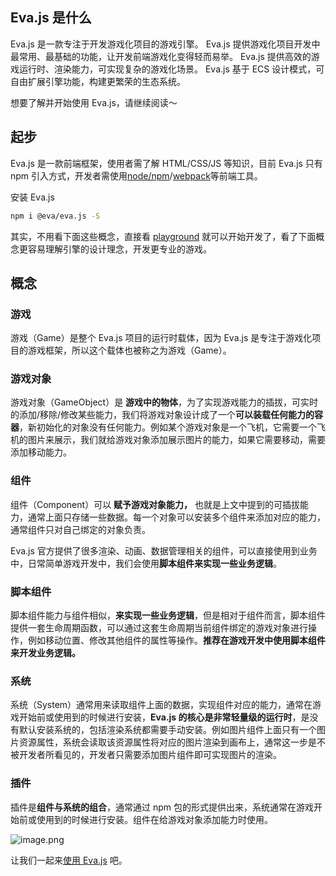 ## Eva.js 是什么
Eva.js 是一款专注于开发游戏化项目的游戏引擎。
Eva.js 提供游戏化项目开发中最常用、最基础的功能，让开发前端游戏化变得轻而易举。
Eva.js 提供高效的游戏运行时、渲染能力，可实现复杂的游戏化场景。
Eva.js 基于 ECS 设计模式，可自由扩展引擎功能，构建更繁荣的生态系统。


想要了解并开始使用 Eva.js，请继续阅读～


## 起步
Eva.js 是一款前端框架，使用者需了解 HTML/CSS/JS 等知识，目前 Eva.js 只有 npm 引入方式，开发者需使用[node/npm](https://nodejs.org/)/[webpack](https://webpack.js.org/)等前端工具。


安装 Eva.js

```bash
npm i @eva/eva.js -S
```


其实，不用看下面这些概念，直接看 [playground](https://eva.alibaba-inc.com/playground/image) 就可以开始开发了，看了下面概念更容易理解引擎的设计理念，开发更专业的游戏。


## 概念
### 游戏

游戏（Game）是整个 Eva.js 项目的运行时载体，因为 Eva.js 是专注于游戏化项目的游戏框架，所以这个载体也被称之为游戏（Game）。

### 游戏对象

游戏对象（GameObject）是 **游戏中的物体**，为了实现游戏能力的插拔，可实时的添加/移除/修改某些能力，我们将游戏对象设计成了一个**可以装载任何能力的容器**，新初始化的对象没有任何能力。例如某个游戏对象是一个飞机，它需要一个飞机的图片来展示，我们就给游戏对象添加展示图片的能力，如果它需要移动，需要添加移动能力。

### 组件

组件（Component）可以 **赋予游戏对象能力，** 也就是上文中提到的可插拔能力，通常上面只存储一些数据。每一个对象可以安装多个组件来添加对应的能力，通常组件只对自己绑定的对象负责。

Eva.js 官方提供了很多渲染、动画、数据管理相关的组件，可以直接使用到业务中，日常简单游戏开发中，我们会使用**脚本组件来实现一些业务逻辑**。

### 脚本组件

脚本组件能力与组件相似，**来实现一些业务逻辑**，但是相对于组件而言，脚本组件提供一套生命周期函数，可以通过这套生命周期当前组件绑定的游戏对象进行操作，例如移动位置、修改其他组件的属性等操作。**推荐在游戏开发中使用脚本组件来开发业务逻辑。**

### 系统

系统（System）通常用来读取组件上面的数据，实现组件对应的能力，通常在游戏开始前或使用到的时候进行安装，**Eva.js 的核心是非常轻量级的运行时**，是没有默认安装系统的，包括渲染系统都需要手动安装。例如图片组件上面只有一个图片资源属性，系统会读取该资源属性将对应的图片渲染到画布上，通常这一步是不被开发者所看见的，开发者只需要添加图片组件即可实现图片的渲染。

### 插件

插件是**组件与系统的组合**，通常通过 npm 包的形式提供出来，系统通常在游戏开始前或使用到的时候进行安装。组件在给游戏对象添加能力时使用。

![image.png](https://gw.alicdn.com/imgextra/i1/O1CN01NLc5R21Y9NCS6Hb6q_!!6000000003016-2-tps-1491-946.png)

让我们一起来[使用 Eva.js](/tutorials/quickstart) 吧。

<br/>
<br/>
<br/>
<br/>
<br/>
<br/>